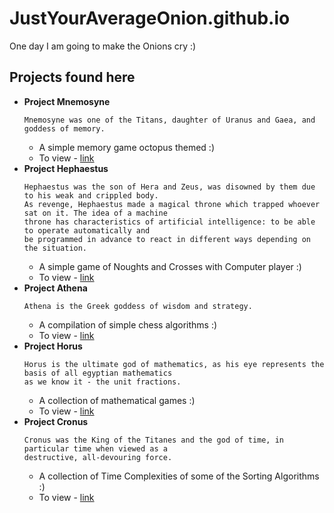 # JustYourAverageOnion.github.io
One day I am going to make the Onions cry :)

## Projects found here
  - **Project Mnemosyne**
    ```
    Mnemosyne was one of the Titans, daughter of Uranus and Gaea, and goddess of memory.
    ```
    - A simple memory game octopus themed :)
    - To view - [link](https://justyouraverageonion.github.io/ProjectMnemosyne)
  - **Project Hephaestus**
    ```
    Hephaestus was the son of Hera and Zeus, was disowned by them due to his weak and crippled body. 
    As revenge, Hephaestus made a magical throne which trapped whoever sat on it. The idea of a machine 
    throne has characteristics of artificial intelligence: to be able to operate automatically and 
    be programmed in advance to react in different ways depending on the situation.
    ```
    - A simple game of Noughts and Crosses with Computer player :)
    - To view - [link](https://justyouraverageonion.github.io/ProjectHephaestus)
  - **Project Athena**
    ```
    Athena is the Greek goddess of wisdom and strategy.
    ```
    - A compilation of simple chess algorithms :)
    - To view - [link](https://justyouraverageonion.github.io/ProjectAthena)
  - **Project Horus**
    ```
    Horus is the ultimate god of mathematics, as his eye represents the basis of all egyptian mathematics 
    as we know it - the unit fractions. 
    ```
    - A collection of mathematical games :)
    - To view - [link](https://justyouraverageonion.github.io/ProjectHorus)
  - **Project Cronus**
    ```
    Cronus was the King of the Titanes and the god of time, in particular time when viewed as a 
    destructive, all-devouring force.
    ```
    - A collection of Time Complexities of some of the Sorting Algorithms :)
    - To view - [link](https://justyouraverageonion.github.io/ProjectCronus)

